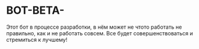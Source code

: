 # BOT-BETA-
Этот бот в процессе разработки, в нём может не чтото работать не правильно, как и не работать совсем. Все будет совершенствоваться и стремиться к лучшему!
